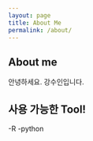 ```yaml
---
layout: page
title: About Me
permalink: /about/
---
```


## About me
안녕하세요. 강수인입니다.

## 사용 가능한 Tool!
-R
-python

